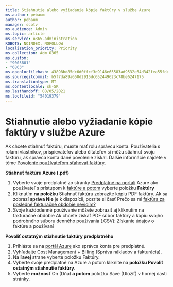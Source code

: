 ```yaml
---
title: Stiahnutie alebo vyžiadanie kópie faktúry v službe Azure
ms.author: pebaum
author: pebaum
manager: scotv
ms.audience: Admin
ms.topic: article
ms.service: o365-administration
ROBOTS: NOINDEX, NOFOLLOW
localization_priority: Priority
ms.collection: Adm_O365
ms.custom:
- "9003801"
- "6863"
ms.openlocfilehash: 43898bd85dc6d0ffcf3d9146e65583ad9532e64d342fea55fd48e055caf133a4
ms.sourcegitcommit: b5f7da89a650d2915dc652449623c78be6247175
ms.translationtype: MT
ms.contentlocale: sk-SK
ms.lasthandoff: 08/05/2021
ms.locfileid: "54019379"
---
```

# <a name="download-or-request-a-copy-of-my-bill-in-azure"></a>Stiahnutie alebo vyžiadanie kópie faktúry v službe Azure

Ak chcete stiahnuť faktúru, musíte mať rolu správcu konta. Používatelia s rolami vlastníkov, prispievateľov alebo čitateľov si môžu stiahnuť svoju faktúru, ak správca konta dané povolenie získal. Ďalšie informácie nájdete v téme [Povolenie používateľom sťahovať faktúry.](https://docs.microsoft.com/azure/cost-management-billing/manage/manage-billing-access#opt-in)

**Stiahnuť faktúru Azure (.pdf)**

1. Vyberte svoje predplatné zo stránky [Predplatné na portáli](https://portal.azure.com/#blade/Microsoft_Azure_Billing/SubscriptionsBlade) Azure ako používateľ s prístupom k [faktúre a potom](https://docs.microsoft.com/azure/cost-management-billing/manage/manage-billing-access?WT.mc_id=Portal-Microsoft_Azure_Support) vyberte položku **Faktúry**
2. Kliknutím **na položku** Stiahnuť faktúru zobrazíte kópiu PDF faktúry. Ak sa zobrazí **správa Nie** je k dispozícii, pozrite si časť Prečo sa mi [faktúra za posledné fakturačné obdobie nevidím?](https://docs.microsoft.com/azure/cost-management-billing/manage/download-azure-invoice-daily-usage-date?WT.mc_id=Portal-Microsoft_Azure_Support#noinvoice)
3. Svoje každodenné používanie môžete zobraziť aj kliknutím na fakturačné obdobie Ak chcete získať PDF súbor faktúry a [](https://docs.microsoft.com/azure/cost-management-billing/manage/download-azure-invoice-daily-usage-date?WT.mc_id=Portal-Microsoft_Azure_Support) kópiu svojho podrobného súboru denného používania (.CSV): Získanie údajov o faktúre a používaní  

**Povoliť ostatným stiahnutie faktúry predplatného**

1. Prihláste sa na [portál Azure](https://portal.azure.com/) ako správca konta pre predplatné.
2. Vyhľadajte Cost Management + Billing (Správa nákladov a fakturácia).
3. Na **ľavej** strane vyberte položku Faktúry.
4. Vyberte svoje predplatné na Azure a potom kliknite na **položku Povoliť ostatným stiahnutie faktúry**.
5. Vyberte **možnosť** On (Dňa) **a potom** položku Save (Uložiť) v hornej časti stránky.

